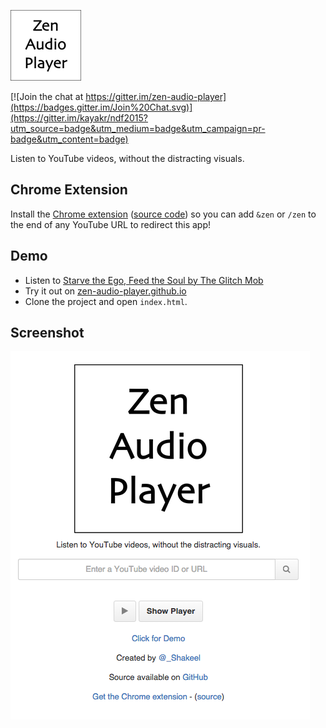 ![Zen Audio Player](img/zen-audio-player-113.png)

[![Join the chat at https://gitter.im/zen-audio-player](https://badges.gitter.im/Join%20Chat.svg)](https://gitter.im/kayakr/ndf2015?utm_source=badge&utm_medium=badge&utm_campaign=pr-badge&utm_content=badge)

Listen to YouTube videos, without the distracting visuals.

## Chrome Extension

Install the [Chrome extension](https://chrome.google.com/webstore/detail/zen-youtube-audio-player/jlkomkpeedajclllhhfkloddbihmcjlm) ([source code](https://github.com/zen-audio-player/extension-chrome)) so you can add `&zen` or `/zen` to the end of any YouTube URL to redirect this app!

## Demo

* Listen to [Starve the Ego, Feed the Soul by The Glitch Mob](http://zen-audio-player.github.io/?v=koJv-j1usoI)
* Try it out on [zen-audio-player.github.io](http://zen-audio-player.github.io)
* Clone the project and open `index.html`.

## Screenshot

![screenshot](img/screenshot.png)
